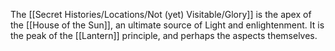 The [[Secret Histories/Locations/Not (yet) Visitable/Glory]] is the apex of the [[House of the Sun]], an ultimate source of Light and enlightenment. It is the peak of the [[Lantern]] principle, and perhaps the aspects themselves.